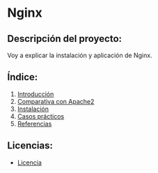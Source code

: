 # Nginx

## Descripción del proyecto:
Voy a explicar la instalación y aplicación de Nginx.

## Índice:
1. [ Introducción ](https://github.com/juangonzalezmiret/Nginx/blob/281f3da60aeee655af9634ce67cbdd150cbd34c0/1.%20Introduccion.md)
2. [ Comparativa con Apache2 ](https://github.com/juangonzalezmiret/Nginx/blob/7a74ab3c567608ae41bfbea89d820bf2766a4674/2.%20ComparativaConApache.md)
3. [ Instalación ](https://github.com/juangonzalezmiret/Nginx/blob/7a07cc852c066a792936ed1b8855ef8e7a7391fd/3.%20Instalacion.md)
4. [ Casos prácticos ]()
5. [ Referencias ]()

## Licencias:
- [ Licencia ](https://github.com/juanglez01/K0S/blob/71c3464bc13baff36bf5d650c3cb51f8116cf4d8/licencia.md)
